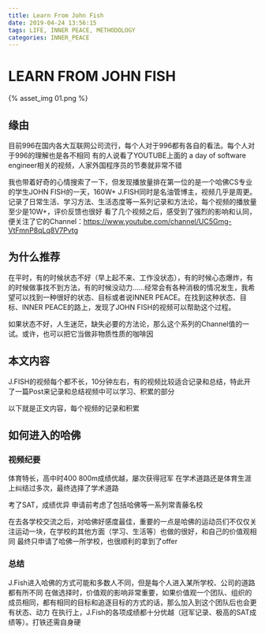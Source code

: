 ```yaml
---
title: Learn From John Fish
date: 2019-04-24 13:56:15
tags: LIFE, INNER PEACE, METHODOLOGY
categories: INNER_PEACE
---
```


# LEARN FROM JOHN FISH

{% asset_img 01.png %}

## 缘由

目前996在国内各大互联网公司流行，每个人对于996都有各自的看法。每个人对于996的理解也是各不相同
有的人说看了YOUTUBE上面的 a day of software engineer相关的视频，人家外国程序员的节奏就非常不错

我也带着好奇的心情搜索了一下，但发现播放量排在第一位的是一个哈佛CS专业的学生JOHN FISH的一天，160W+ 
J.FISH同时是名油管博主，视频几乎是周更。记录了日常生活、学习方法、生活态度等一系列记录和方法论，每个视频的播放量至少是10W+，评价反馈也很好
看了几个视频之后，感受到了强烈的影响和认同，便关注了它的Channel：https://www.youtube.com/channel/UC5Gmg-VtFmnP8qLq8V7Pvtg

## 为什么推荐

在平时，有的时候状态不好（早上起不来、工作没状态），有的时候心态爆炸，有的时候做事找不到方法，有的时候没动力……经常会有各种消极的情况发生，我希望可以找到一种很好的状态、目标或者说INNER PEACE。在找到这种状态、目标、INNER PEACE的路上，发现了JOHN FISH的视频可以帮助这个过程。

如果状态不好，人生迷茫，缺失必要的方法论，那么这个系列的Channel值的一试。或许，也可以把它当做非物质性质的咖啡因

## 本文内容

J.FISH的视频每个都不长，10分钟左右，有的视频比较适合记录和总结，特此开了一篇Post来记录和总结视频中可以学习、积累的部分

以下就是正文内容，每个视频的记录和积累

## 如何进入的哈佛

### 视频纪要

体育特长，高中时400 800m成绩优越，屡次获得冠军
在学术道路还是体育生涯上纠结过多次，最终选择了学术道路

考了SAT，成绩优异
申请前考虑了包括哈佛等一系列常青藤名校

在去各学校交流之后，对哈佛好感度最佳，重要的一点是哈佛的运动员们不仅仅关注运动一块，在学校的其他方面（学习、生活等）也做的很好，和自己的价值观相同
最终只申请了哈佛一所学校，也很顺利的拿到了offer

### 总结

J.Fish进入哈佛的方式可能和多数人不同，但是每个人进入某所学校、公司的道路都有所不同
在做选择时，价值观的影响非常重要，如果价值观一个团队、组织的成员相同，都有相同的目标和追逐目标的方式的话，那么加入到这个团队后也会更有状态、动力
在执行上，J.Fish的各项成绩都十分优越（冠军记录、极高的SAT成绩等）。打铁还需自身硬